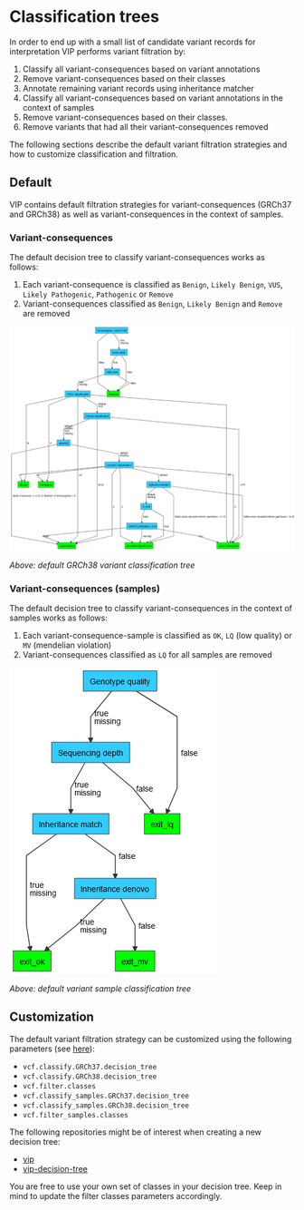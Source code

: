 # Classification trees
In order to end up with a small list of candidate variant records for interpretation VIP performs variant filtration by:

1. Classify all variant-consequences based on variant annotations
2. Remove variant-consequences based on their classes
3. Annotate remaining variant records using inheritance matcher
4. Classify all variant-consequences based on variant annotations in the context of samples
5. Remove variant-consequences based on their classes.
6. Remove variants that had all their variant-consequences removed

The following sections describe the default variant filtration strategies and how to customize classification and filtration.

## Default
VIP contains default filtration strategies for variant-consequences (GRCh37 and GRCh38) as well as variant-consequences in the context of samples. 

### Variant-consequences
The default decision tree to classify variant-consequences works as follows:

1. Each variant-consequence is classified as `Benign`, `Likely Benign`, `VUS`, `Likely Pathogenic`, `Pathogenic` or `Remove`
2. Variant-consequences classified as `Benign`, `Likely Benign` and `Remove` are removed

![Default classification tree](../img/GRCh38_decision_tree.png)

*Above: default GRCh38 variant classification tree*

### Variant-consequences (samples)
The default decision tree to classify variant-consequences in the context of samples works as follows:

1. Each variant-consequence-sample is classified as `OK`, `LQ` (low quality) or `MV` (mendelian violation)
2. Variant-consequences classified as `LQ` for all samples are removed
 
![Default variant-sample classification tree](../img/sample_decision_tree.png)

*Above: default variant sample classification tree*

## Customization
The default variant filtration strategy can be customized using the following parameters (see [here](../usage/config.md#parameters)):

- `vcf.classify.GRCh37.decision_tree`
- `vcf.classify.GRCh38.decision_tree`
- `vcf.filter.classes`
- `vcf.classify_samples.GRCh37.decision_tree`
- `vcf.classify_samples.GRCh38.decision_tree`
- `vcf.filter_samples.classes`

The following repositories might be of interest when creating a new decision tree:

- [vip](https://github.com/molgenis/vip/tree/main/resources)
- [vip-decision-tree](https://github.com/molgenis/vip-decision-tree)

You are free to use your own set of classes in your decision tree. Keep in mind to update the filter classes parameters accordingly.  